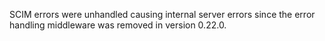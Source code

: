 SCIM errors were unhandled causing internal server errors since the error handling middleware was
removed in version 0.22.0.
